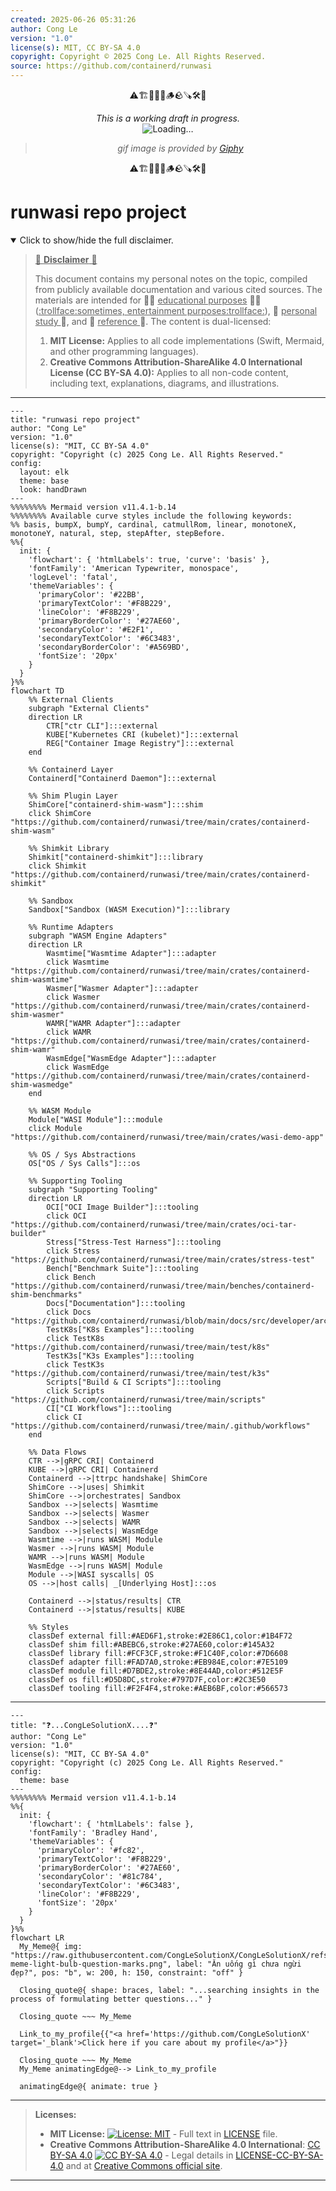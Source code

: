 ```yaml
---
created: 2025-06-26 05:31:26
author: Cong Le
version: "1.0"
license(s): MIT, CC BY-SA 4.0
copyright: Copyright © 2025 Cong Le. All Rights Reserved.
source: https://github.com/containerd/runwasi
---
```


<div align="center">
  <p>⚠️🏗️🚧🦺🧱🪵🪨🪚🛠️👷</p>
  <i>This is a working draft in progress.</i>
  <br/>
  <img alt="Loading…" src="https://media2.giphy.com/media/v1.Y2lkPTc5MGI3NjExaHJzMDhqNWl4ZHhocXIzOHpham44NXJ1cXB4dWtvOWZ3OXZyd2JtMiZlcD12MV9pbnRlcm5hbF9naWZfYnlfaWQmY3Q9Zw/d688ZL279Z4GB4mdj6/giphy.gif"/>
  <br/>
  <blockquote>
	  <i>gif image is provided by <a href="https://giphy.com">Giphy</a></i>
  </blockquote>
  <p>⚠️🏗️🚧🦺🧱🪵🪨🪚🛠️👷</p>

</div>


# runwasi repo project
<details open>
<summary>Click to show/hide the full disclaimer.</summary>
   
> <ins>📢 **Disclaimer** 🚨</ins>
>
> This document contains my personal notes on the topic,
> compiled from publicly available documentation and various cited sources.
> The materials are intended for 👨‍🎓 <ins>educational purposes</ins> 👨‍🎓 (<ins>:trollface:sometimes, entertainment purposes:trollface:</ins>), 📖 <ins> personal study </ins> 📖, and 🔖 <ins> reference </ins> 🔖.
> The content is dual-licensed:
> 1. **MIT License:** Applies to all code implementations (Swift, Mermaid, and other programming languages).
> 2. **Creative Commons Attribution-ShareAlike 4.0 International License (CC BY-SA 4.0):** Applies to all non-code content, including text, explanations, diagrams, and illustrations.

</details>


----

```mermaid
---
title: "runwasi repo project"
author: "Cong Le"
version: "1.0"
license(s): "MIT, CC BY-SA 4.0"
copyright: "Copyright (c) 2025 Cong Le. All Rights Reserved."
config:
  layout: elk
  theme: base
  look: handDrawn
---
%%%%%%%% Mermaid version v11.4.1-b.14
%%%%%%%% Available curve styles include the following keywords:
%% basis, bumpX, bumpY, cardinal, catmullRom, linear, monotoneX, monotoneY, natural, step, stepAfter, stepBefore.
%%{
  init: {
    'flowchart': { 'htmlLabels': true, 'curve': 'basis' },
    'fontFamily': 'American Typewriter, monospace',
    'logLevel': 'fatal',
    'themeVariables': {
      'primaryColor': '#22BB',
      'primaryTextColor': '#F8B229',
      'lineColor': '#F8B229',
      'primaryBorderColor': '#27AE60',
      'secondaryColor': '#E2F1',
      'secondaryTextColor': '#6C3483',
      'secondaryBorderColor': '#A569BD',
      'fontSize': '20px'
    }
  }
}%%
flowchart TD
    %% External Clients
    subgraph "External Clients"
	direction LR
        CTR["ctr CLI"]:::external
        KUBE["Kubernetes CRI (kubelet)"]:::external
        REG["Container Image Registry"]:::external
    end

    %% Containerd Layer
    Containerd["Containerd Daemon"]:::external

    %% Shim Plugin Layer
    ShimCore["containerd-shim-wasm"]:::shim
    click ShimCore "https://github.com/containerd/runwasi/tree/main/crates/containerd-shim-wasm"

    %% Shimkit Library
    Shimkit["containerd-shimkit"]:::library
    click Shimkit "https://github.com/containerd/runwasi/tree/main/crates/containerd-shimkit"

    %% Sandbox
    Sandbox["Sandbox (WASM Execution)"]:::library

    %% Runtime Adapters
    subgraph "WASM Engine Adapters"
	direction LR
        Wasmtime["Wasmtime Adapter"]:::adapter
        click Wasmtime "https://github.com/containerd/runwasi/tree/main/crates/containerd-shim-wasmtime"
        Wasmer["Wasmer Adapter"]:::adapter
        click Wasmer "https://github.com/containerd/runwasi/tree/main/crates/containerd-shim-wasmer"
        WAMR["WAMR Adapter"]:::adapter
        click WAMR "https://github.com/containerd/runwasi/tree/main/crates/containerd-shim-wamr"
        WasmEdge["WasmEdge Adapter"]:::adapter
        click WasmEdge "https://github.com/containerd/runwasi/tree/main/crates/containerd-shim-wasmedge"
    end

    %% WASM Module
    Module["WASI Module"]:::module
    click Module "https://github.com/containerd/runwasi/tree/main/crates/wasi-demo-app"

    %% OS / Sys Abstractions
    OS["OS / Sys Calls"]:::os

    %% Supporting Tooling
    subgraph "Supporting Tooling"
	direction LR
        OCI["OCI Image Builder"]:::tooling
        click OCI "https://github.com/containerd/runwasi/tree/main/crates/oci-tar-builder"
        Stress["Stress-Test Harness"]:::tooling
        click Stress "https://github.com/containerd/runwasi/tree/main/crates/stress-test"
        Bench["Benchmark Suite"]:::tooling
        click Bench "https://github.com/containerd/runwasi/tree/main/benches/containerd-shim-benchmarks"
        Docs["Documentation"]:::tooling
        click Docs "https://github.com/containerd/runwasi/blob/main/docs/src/developer/architecture.md"
        TestK8s["K8s Examples"]:::tooling
        click TestK8s "https://github.com/containerd/runwasi/tree/main/test/k8s"
        TestK3s["K3s Examples"]:::tooling
        click TestK3s "https://github.com/containerd/runwasi/tree/main/test/k3s"
        Scripts["Build & CI Scripts"]:::tooling
        click Scripts "https://github.com/containerd/runwasi/tree/main/scripts"
        CI["CI Workflows"]:::tooling
        click CI "https://github.com/containerd/runwasi/tree/main/.github/workflows"
    end

    %% Data Flows
    CTR -->|gRPC CRI| Containerd
    KUBE -->|gRPC CRI| Containerd
    Containerd -->|ttrpc handshake| ShimCore
    ShimCore -->|uses| Shimkit
    ShimCore -->|orchestrates| Sandbox
    Sandbox -->|selects| Wasmtime
    Sandbox -->|selects| Wasmer
    Sandbox -->|selects| WAMR
    Sandbox -->|selects| WasmEdge
    Wasmtime -->|runs WASM| Module
    Wasmer -->|runs WASM| Module
    WAMR -->|runs WASM| Module
    WasmEdge -->|runs WASM| Module
    Module -->|WASI syscalls| OS
    OS -->|host calls| _[Underlying Host]:::os

    Containerd -->|status/results| CTR
    Containerd -->|status/results| KUBE

    %% Styles
    classDef external fill:#AED6F1,stroke:#2E86C1,color:#1B4F72
    classDef shim fill:#ABEBC6,stroke:#27AE60,color:#145A32
    classDef library fill:#FCF3CF,stroke:#F1C40F,color:#7D6608
    classDef adapter fill:#FAD7A0,stroke:#EB984E,color:#7E5109
    classDef module fill:#D7BDE2,stroke:#8E44AD,color:#512E5F
    classDef os fill:#D5D8DC,stroke:#797D7F,color:#2C3E50
    classDef tooling fill:#F2F4F4,stroke:#AEB6BF,color:#566573

```

----

```mermaid
---
title: "❓...CongLeSolutionX....❓"
author: "Cong Le"
version: "1.0"
license(s): "MIT, CC BY-SA 4.0"
copyright: "Copyright (c) 2025 Cong Le. All Rights Reserved."
config:
  theme: base
---
%%%%%%%% Mermaid version v11.4.1-b.14
%%{
  init: {
    'flowchart': { 'htmlLabels': false },
    'fontFamily': 'Bradley Hand',
    'themeVariables': {
      'primaryColor': '#fc82',
      'primaryTextColor': '#F8B229',
      'primaryBorderColor': '#27AE60',
      'secondaryColor': '#81c784',
      'secondaryTextColor': '#6C3483',
      'lineColor': '#F8B229',
      'fontSize': '20px'
    }
  }
}%%
flowchart LR
  My_Meme@{ img: "https://raw.githubusercontent.com/CongLeSolutionX/CongLeSolutionX/refs/heads/main/assets/images/My-meme-light-bulb-question-marks.png", label: "Ăn uống gì chưa ngừi đẹp?", pos: "b", w: 200, h: 150, constraint: "off" }

  Closing_quote@{ shape: braces, label: "...searching insights in the process of formulating better questions..." }

  Closing_quote ~~~ My_Meme
    
  Link_to_my_profile{{"<a href='https://github.com/CongLeSolutionX' target='_blank'>Click here if you care about my profile</a>"}}

  Closing_quote ~~~ My_Meme
  My_Meme animatingEdge@--> Link_to_my_profile
  
  animatingEdge@{ animate: true }

```

---
>**Licenses:**
>
>- **MIT License:**  [![License: MIT](https://img.shields.io/badge/License-MIT-yellow.svg)](LICENSE) - Full text in [LICENSE](LICENSE) file.
>- **Creative Commons Attribution-ShareAlike 4.0 International**: [CC BY-SA 4.0](https://creativecommons.org/licenses/by-sa/4.0/) [![CC BY-SA 4.0](https://licensebuttons.net/l/by-sa/4.0/88x31.png)](https://creativecommons.org/licenses/by-sa/4.0/) - Legal details in [LICENSE-CC-BY-SA-4.0](THE_PAST/LICENSE-CC-BY-SA-4.0) and at [Creative Commons official site](https://creativecommons.org/licenses/by-sa/4.0/).
>
---

